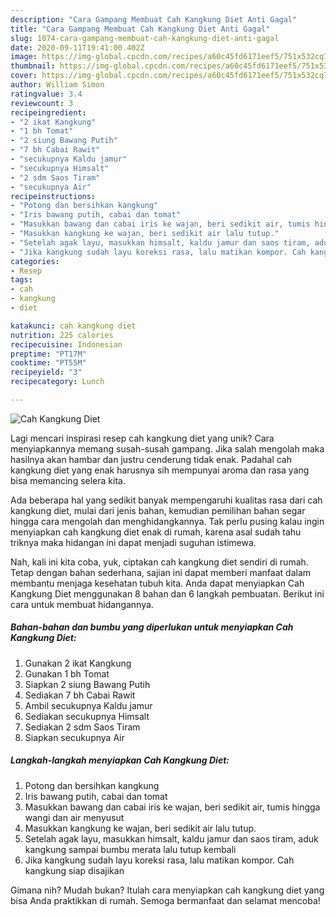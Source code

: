 ```yaml
---
description: "Cara Gampang Membuat Cah Kangkung Diet Anti Gagal"
title: "Cara Gampang Membuat Cah Kangkung Diet Anti Gagal"
slug: 1074-cara-gampang-membuat-cah-kangkung-diet-anti-gagal
date: 2020-09-11T19:41:00.402Z
image: https://img-global.cpcdn.com/recipes/a60c45fd6171eef5/751x532cq70/cah-kangkung-diet-foto-resep-utama.jpg
thumbnail: https://img-global.cpcdn.com/recipes/a60c45fd6171eef5/751x532cq70/cah-kangkung-diet-foto-resep-utama.jpg
cover: https://img-global.cpcdn.com/recipes/a60c45fd6171eef5/751x532cq70/cah-kangkung-diet-foto-resep-utama.jpg
author: William Simon
ratingvalue: 3.4
reviewcount: 3
recipeingredient:
- "2 ikat Kangkung"
- "1 bh Tomat"
- "2 siung Bawang Putih"
- "7 bh Cabai Rawit"
- "secukupnya Kaldu jamur"
- "secukupnya Himsalt"
- "2 sdm Saos Tiram"
- "secukupnya Air"
recipeinstructions:
- "Potong dan bersihkan kangkung"
- "Iris bawang putih, cabai dan tomat"
- "Masukkan bawang dan cabai iris ke wajan, beri sedikit air, tumis hingga wangi dan air menyusut"
- "Masukkan kangkung ke wajan, beri sedikit air lalu tutup."
- "Setelah agak layu, masukkan himsalt, kaldu jamur dan saos tiram, aduk kangkung sampai bumbu merata lalu tutup kembali"
- "Jika kangkung sudah layu koreksi rasa, lalu matikan kompor. Cah kangkung siap disajikan"
categories:
- Resep
tags:
- cah
- kangkung
- diet

katakunci: cah kangkung diet 
nutrition: 225 calories
recipecuisine: Indonesian
preptime: "PT17M"
cooktime: "PT55M"
recipeyield: "3"
recipecategory: Lunch

---
```



![Cah Kangkung Diet](https://img-global.cpcdn.com/recipes/a60c45fd6171eef5/751x532cq70/cah-kangkung-diet-foto-resep-utama.jpg)

Lagi mencari inspirasi resep cah kangkung diet yang unik? Cara menyiapkannya memang susah-susah gampang. Jika salah mengolah maka hasilnya akan hambar dan justru cenderung tidak enak. Padahal cah kangkung diet yang enak harusnya sih mempunyai aroma dan rasa yang bisa memancing selera kita.



Ada beberapa hal yang sedikit banyak mempengaruhi kualitas rasa dari cah kangkung diet, mulai dari jenis bahan, kemudian pemilihan bahan segar hingga cara mengolah dan menghidangkannya. Tak perlu pusing kalau ingin menyiapkan cah kangkung diet enak di rumah, karena asal sudah tahu triknya maka hidangan ini dapat menjadi suguhan istimewa.


Nah, kali ini kita coba, yuk, ciptakan cah kangkung diet sendiri di rumah. Tetap dengan bahan sederhana, sajian ini dapat memberi manfaat dalam membantu menjaga kesehatan tubuh kita. Anda dapat menyiapkan Cah Kangkung Diet menggunakan 8 bahan dan 6 langkah pembuatan. Berikut ini cara untuk membuat hidangannya.

<!--inarticleads1-->

##### Bahan-bahan dan bumbu yang diperlukan untuk menyiapkan Cah Kangkung Diet:

1. Gunakan 2 ikat Kangkung
1. Gunakan 1 bh Tomat
1. Siapkan 2 siung Bawang Putih
1. Sediakan 7 bh Cabai Rawit
1. Ambil secukupnya Kaldu jamur
1. Sediakan secukupnya Himsalt
1. Sediakan 2 sdm Saos Tiram
1. Siapkan secukupnya Air




<!--inarticleads2-->

##### Langkah-langkah menyiapkan Cah Kangkung Diet:

1. Potong dan bersihkan kangkung
1. Iris bawang putih, cabai dan tomat
1. Masukkan bawang dan cabai iris ke wajan, beri sedikit air, tumis hingga wangi dan air menyusut
1. Masukkan kangkung ke wajan, beri sedikit air lalu tutup.
1. Setelah agak layu, masukkan himsalt, kaldu jamur dan saos tiram, aduk kangkung sampai bumbu merata lalu tutup kembali
1. Jika kangkung sudah layu koreksi rasa, lalu matikan kompor. Cah kangkung siap disajikan




Gimana nih? Mudah bukan? Itulah cara menyiapkan cah kangkung diet yang bisa Anda praktikkan di rumah. Semoga bermanfaat dan selamat mencoba!
